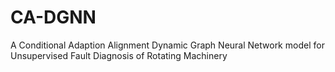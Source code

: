 # CA-DGNN
A Conditional Adaption Alignment Dynamic Graph Neural Network model for Unsupervised Fault Diagnosis of Rotating Machinery

